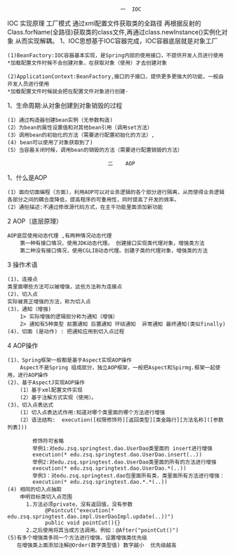                                         一  IOC
IOC 实现原理 工厂模式  通过xml配置文件获取类的全路径  再根据反射的Class.forName(全路径)获取类的class文件,再通过class.newInstance()实例化对象  从而实现解耦。
1、IOC思想基于IOC容器完成，IOC容器底层就是对象工厂

    (1)BeanFactory:IOC容器基本实现，是Spring内部的使用接口，不提供开发人员进行使用
    *加载配置文件时候不会创建对象，在获取对象（使用）才去创建对象
    
    (2)ApplicationContext:BeanFactory,接口的子接口，提供更多更强大的功能，一般由开发人员进行使用
    *加载配置文件时候就会把在配置文件对象进行创建·

1、生命周期:从对象创建到对象销毁的过程

    (1）通过构造器创建bean实例（无参数构造)
    (2）为bean的属性设置值和对其他bean引用（调用set方法）
    (3）调用bean的初始化的方法（需要进行配置初始化的方法）,
    (4) bean可以使用了对象获取到了)
    (5）当容器关闭时候，调用bean的销毁的方法（需要进行配置销毁的方法）

                                    二    AOP
1、什么是AOP

    (1）面向切面编程（方面)，利用AOP可以对业务逻辑的各个部分进行隔离，从而使得业务逻辑各部分之间的耦合度降低，提高程序的可重用性，同时提高了开发的效率。
    (2）通俗描述:不通过修改源代码方式，在主干功能里面添加新功能

2 AOP〔底层原理）

    AOP底层使用动态代理 ,有两种情况动态代理
        第一种有接口情况，使用JDK动态代理。 创建接口实现类代理对象，增强类方法
        第二种没有接口情况，使用CGLIB动态代理。创建子类的代理对象，增强类的方法
3 操作术语

    (1)、连接点
    类里面哪些方法可以被增强，这些方法称为连接点
    (2)、切入点
    实际被真正增强的方法，称为切入点
    (3)、通知（增强)
        1> 实际增强的逻辑部分称为通知（增强）
        2> 通知有5种类型 前置通知 后置通知 环绕通知  异常通知 最终通知(类似finally)
    (4)、切面 (是动作) : 把通知应用到切入点过程

4 AOP操作

    (1)、Spring框架一般都是基于Aspect实现AOP操作
        Aspect不是Spring 组成部分，独立AOP框架，一般把Aspect和Spirmg.框架一起使用，进行AOP操作
    (2)、基于AspectJ实现AOP操作
        (1）基于xml配置文件实现
        (2）基于注解方式实现（使用）。
    (3)、切入点表达式
        (1）切入点表达式作用:知道对哪个类里面的哪个方法进行增强
        (2）语法结构:  execution([权限修饰符][返回类型][类金路行][方法名称]([参数列表]))
        
            修饰符可省略
            举例1:对edu.zsq.springtest.dao.UserDao类里面的 insert进行增强
            execution(* edu.zsq.springtest.dao.UserDao.insert(..))
            举例2:对edu.zsq.springtest.dao.UserDao类里面的所有的方法进行增强
            execution(* edu.zsq.springtest.dao.UserDao.*(..))
            举例3：对edu.zsq.springtest.dao包里面所有类，类里面所有方法进行增强：
            execution(* edu.zsq.springtest.dao.*.*(..))
    (4) 相同的切入点抽取
        申明目标类切入点范围
    　　　 1.方法必须private，没有返回值，没有参数
                @Pointcut("execution(* edu.zsq.springtest.dao.impl.UserDaoImpl.update(..))")
                public void pointCut(){}
    　　　 2.之后使用将其当成方法调用。例如：@After("pointCut()")
    (5)有多个增强类多同一个方法进行增强，设置增强类优先级
       在增强类上面添加注解@Order(数字类型值) 数字越小  优先级越高
　